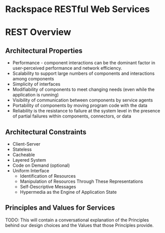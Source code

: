 # Rackspace RESTful Web Services

# REST Overview

## Architectural Properties

-   Performance - component interactions can be the dominant factor in user-perceived performance and network efficiency.
-   Scalability to support large numbers of components and interactions among components
-   Simplicity of interfaces
-   Modifiability of components to meet changing needs (even while the application is running)
-   Visibility of communication between components by service agents
-   Portability of components by moving program code with the data
-   Reliability is the resistance to failure at the system level in the presence of partial failures within components, connectors, or data

## Architectural Constraints

-   Client-Server
-   Stateless
-   Cacheable
-   Layered System
-   Code on Demand (optional)
-   Uniform Interface
    -   Identification of Resources
    -   Manipulation of Resources Through These Representations
    -   Self-Descriptive Messages
    -   Hypermedia as the Engine of Application State

## Principles and Values for Services

TODO: This will contain a conversational explanation of the Principles behind our design choices and the Values that those Principles provide.

